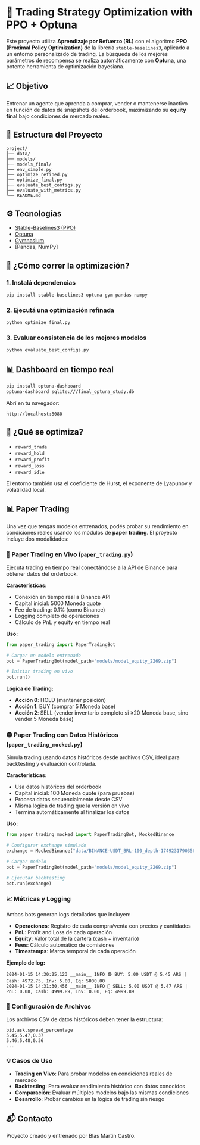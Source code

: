 # 🧠 Trading Strategy Optimization with PPO + Optuna

Este proyecto utiliza **Aprendizaje por Refuerzo (RL)** con el algoritmo **PPO (Proximal Policy Optimization)** de la librería `stable-baselines3`, aplicado a un entorno personalizado de trading. La búsqueda de los mejores parámetros de recompensa se realiza automáticamente con **Optuna**, una potente herramienta de optimización bayesiana.

## 📈 Objetivo

Entrenar un agente que aprenda a comprar, vender o mantenerse inactivo en función de datos de snapshots del orderbook, maximizando su **equity final** bajo condiciones de mercado reales.

## 🧰 Estructura del Proyecto

```
project/
├── data/
├── models/
├── models_final/
├── env_simple.py
├── optimize_refined.py
├── optimize_final.py
├── evaluate_best_configs.py
├── evaluate_with_metrics.py
└── README.md
```

## ⚙️ Tecnologías

- [Stable-Baselines3 (PPO)](https://github.com/DLR-RM/stable-baselines3)
- [Optuna](https://optuna.org/)
- [Gymnasium](https://gymnasium.farama.org/)
- [Pandas, NumPy]

## 🚀 ¿Cómo correr la optimización?

### 1. Instalá dependencias

```bash
pip install stable-baselines3 optuna gym pandas numpy
```

### 2. Ejecutá una optimización refinada

```bash
python optimize_final.py
```

### 3. Evaluar consistencia de los mejores modelos

```bash
python evaluate_best_configs.py
```

## 📊 Dashboard en tiempo real

```bash
pip install optuna-dashboard
optuna-dashboard sqlite:///final_optuna_study.db
```

Abrí en tu navegador:

```
http://localhost:8080
```

## 🧠 ¿Qué se optimiza?

- `reward_trade`
- `reward_hold`
- `reward_profit`
- `reward_loss`
- `reward_idle`

El entorno también usa el coeficiente de Hurst, el exponente de Lyapunov y volatilidad local.

## 📊 Paper Trading

Una vez que tengas modelos entrenados, podés probar su rendimiento en condiciones reales usando los módulos de **paper trading**. El proyecto incluye dos modalidades:

### 🔴 Paper Trading en Vivo (`paper_trading.py`)

Ejecuta trading en tiempo real conectándose a la API de Binance para obtener datos del orderbook.

**Características:**
- Conexión en tiempo real a Binance API
- Capital inicial: 5000 Moneda quote
- Fee de trading: 0.1% (como Binance)
- Logging completo de operaciones
- Cálculo de PnL y equity en tiempo real

**Uso:**
```python
from paper_trading import PaperTradingBot

# Cargar un modelo entrenado
bot = PaperTradingBot(model_path="models/model_equity_2269.zip")

# Iniciar trading en vivo
bot.run()
```

**Lógica de Trading:**
- **Acción 0**: HOLD (mantener posición)
- **Acción 1**: BUY (comprar 5 Moneda base)
- **Acción 2**: SELL (vender inventario completo si ≥20 Moneda base, sino vender 5 Moneda base)

### 🟡 Paper Trading con Datos Históricos (`paper_trading_mocked.py`)

Simula trading usando datos históricos desde archivos CSV, ideal para backtesting y evaluación controlada.

**Características:**
- Usa datos históricos del orderbook
- Capital inicial: 100 Moneda quote (para pruebas)
- Procesa datos secuencialmente desde CSV
- Misma lógica de trading que la versión en vivo
- Termina automáticamente al finalizar los datos

**Uso:**
```python
from paper_trading_mocked import PaperTradingBot, MockedBinance

# Configurar exchange simulado
exchange = MockedBinance("data/BINANCE-USDT_BRL-100_depth-1749231790356.csv")

# Cargar modelo
bot = PaperTradingBot(model_path="models/model_equity_2269.zip")

# Ejecutar backtesting
bot.run(exchange)
```

### 📈 Métricas y Logging

Ambos bots generan logs detallados que incluyen:

- **Operaciones**: Registro de cada compra/venta con precios y cantidades
- **PnL**: Profit and Loss de cada operación
- **Equity**: Valor total de la cartera (cash + inventario)
- **Fees**: Cálculo automático de comisiones
- **Timestamps**: Marca temporal de cada operación

**Ejemplo de log:**
```
2024-01-15 14:30:25,123 __main__ INFO 🟢 BUY: 5.00 USDT @ 5.45 ARS | Cash: 4972.75, Inv: 5.00, Eq: 5000.00
2024-01-15 14:31:30,456 __main__ INFO 🔴 SELL: 5.00 USDT @ 5.47 ARS | PnL: 0.08, Cash: 4999.89, Inv: 0.00, Eq: 4999.89
```

### 🔧 Configuración de Archivos

Los archivos CSV de datos históricos deben tener la estructura:
```csv
bid,ask,spread_percentage
5.45,5.47,0.37
5.46,5.48,0.36
...
```

### 💡 Casos de Uso

- **Trading en Vivo**: Para probar modelos en condiciones reales de mercado
- **Backtesting**: Para evaluar rendimiento histórico con datos conocidos
- **Comparación**: Evaluar múltiples modelos bajo las mismas condiciones
- **Desarrollo**: Probar cambios en la lógica de trading sin riesgo

## 📬 Contacto

Proyecto creado y entrenado por Blas Martin Castro.
